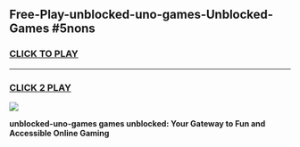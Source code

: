 
## Free-Play-unblocked-uno-games-Unblocked-Games #5nons
<h3>
<a href="https://news.freeplayer.one?title=unblocked-uno-games&ref=8M">CLICK TO PLAY</a></h3>
<hr>

<h3>
<a href="https://news.freeplayer.one?title=unblocked-uno-games&ref=8M">CLICK 2 PLAY</a>
  
</h3>

<a href="https://news.freeplayer.one?title=unblocked-uno-games&ref=8M"><img src="https://clearcache.store/games.png"></a>


**unblocked-uno-games games unblocked: Your Gateway to Fun and Accessible Online Gaming**
